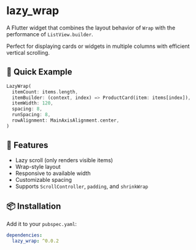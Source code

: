 # lazy_wrap

A Flutter widget that combines the layout behavior of `Wrap` with the performance of `ListView.builder`.

Perfect for displaying cards or widgets in multiple columns with efficient vertical scrolling.

## 🚀 Quick Example

```dart
LazyWrap(
  itemCount: items.length,
  itemBuilder: (context, index) => ProductCard(item: items[index]),
  itemWidth: 120,
  spacing: 8,
  runSpacing: 8,
  rowAlignment: MainAxisAlignment.center,
)
```

## 🎯 Features

- Lazy scroll (only renders visible items)
- Wrap-style layout
- Responsive to available width
- Customizable spacing
- Supports `ScrollController`, `padding`, and `shrinkWrap`

## 📦 Installation

Add it to your `pubspec.yaml`:

```yaml
dependencies:
  lazy_wrap: ^0.0.2
```
